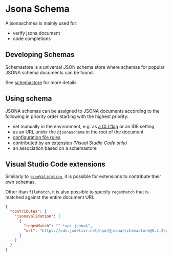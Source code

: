 # Jsona Schema

A jsonaschmea is mainly used for: 

- verify jsona document
- code completions

## Developing Schemas

Schemastore is a universal JSON schema store where schemas for popular JSONA schema documents can be found.

See [schemastore](https://github.com/jsona/schemastore/README.md) for more details.

## Using schema

JSONA schemas can be assigned to JSONA documents according to the following in priority order starting with the highest priority:

- set manually in the environment, e.g. as [a CLI flag](./cli.md#using-a-specific-schema) or an IDE setting
- as an URL under the `@jsonaschema` in the root of the document
- [configuration file rules](./config.md#rules)
- contributed by an [extension](#visual-studio-code-extensions) *(Visual Studio Code only)*
- an association based on a schemastore

## Visual Studio Code extensions

Similarly to [`jsonValidation`](https://code.visualstudio.com/api/references/contribution-points#contributes.jsonValidation), it is possible for extensions to contribute their own schemas.

Other than `fileMatch`, it is also possible to specify `regexMatch` that is matched against the entire document URI.

```json
{
  "contributes": {
    "jsonaValidation": [
      {
        "regexMatch": "^.*api.jsona$",
        "url": "https://cdn.jsdelivr.net/npm/@jsona/schemastore@0.1.2/openapi.jsona"
      }
    ]
  }
}
```
